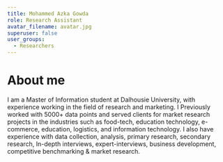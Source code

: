 ```yaml
---
title: Mohammed Azka Gowda
role: Research Assistant
avatar_filename: avatar.jpg
superuser: false
user_groups:
  - Researchers
---
```


# About me

I am a Master of Information student at Dalhousie University, with experience working in the field of research and marketing. I Previously worked with 5000+ data points and served clients for market research projects in the industries such as food-tech, education technology, e-commerce, education, logistics, and information technology. I also have experience with data collection, analysis, primary research, secondary research, In-depth interviews, expert-interviews, business development, competitive benchmarking & market research.
